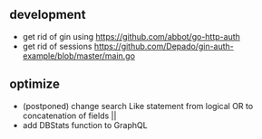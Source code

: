 
## development
- get rid of gin using <https://github.com/abbot/go-http-auth>
- get rid of sessions
    https://github.com/Depado/gin-auth-example/blob/master/main.go


## optimize
- (postponed) change search Like statement from logical OR to concatenation of fields ||
- add DBStats function to GraphQL


